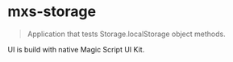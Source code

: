 # mxs-storage
> Application that tests Storage.localStorage object methods.

UI is build with native Magic Script UI Kit. 

